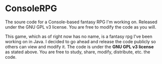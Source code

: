 # ConsoleRPG
The soure code for a Console-based fantasy RPG I'm working on. Released under the GNU GPL v3 license. You are free to modify the code as you will.



This game, which as of right now has no name, is a fantasy rpg I've been working on in Java. I decided to go ahead and release the code publicly so others can view
and modify it. The code is under the **GNU GPL v3 license** as stated above. You are free to study, share, modify, distribute, etc. the code.
